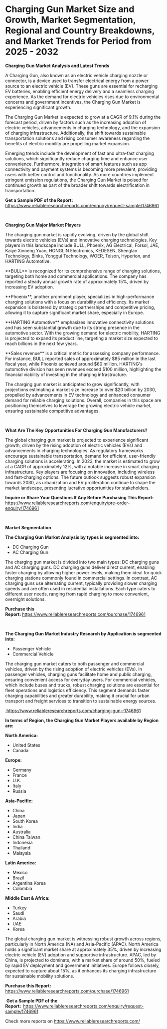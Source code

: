 <p><h1>Charging Gun Market Size and Growth, Market Segmentation, Regional and Country Breakdowns, and Market Trends for Period from 2025 -  2032</h1></p><p><strong>Charging Gun Market Analysis and Latest Trends</strong></p>
<p><p>A Charging Gun, also known as an electric vehicle charging nozzle or connector, is a device used to transfer electrical energy from a power source to an electric vehicle (EV). These guns are essential for recharging EV batteries, enabling efficient energy delivery and a seamless charging experience. As the demand for electric vehicles rises due to environmental concerns and government incentives, the Charging Gun Market is experiencing significant growth.</p><p>The Charging Gun Market is expected to grow at a CAGR of 9.1% during the forecast period, driven by factors such as the increasing adoption of electric vehicles, advancements in charging technology, and the expansion of charging infrastructure. Additionally, the shift towards sustainable transportation solutions and rising consumer awareness regarding the benefits of electric mobility are propelling market expansion.</p><p>Emerging trends include the development of fast and ultra-fast charging solutions, which significantly reduce charging time and enhance user convenience. Furthermore, integration of smart features such as app connectivity and payment systems is becoming more prevalent, providing users with better control and functionality. As more countries implement stringent emission regulations, the Charging Gun Market is poised for continued growth as part of the broader shift towards electrification in transportation.</p></p>
<p><strong>Get a Sample PDF of the Report:&nbsp;</strong> <a href="https://www.reliableresearchreports.com/enquiry/request-sample/1746961?utm_campaign=2743&utm_medium=2&utm_source=Github&utm_content=ia&utm_term=09042025&utm_id=charging-gun">https://www.reliableresearchreports.com/enquiry/request-sample/1746961</a></p>
<p>&nbsp;</p>
<p><strong>Charging Gun Major Market Players</strong></p>
<p><p>The charging gun market is rapidly evolving, driven by the global shift towards electric vehicles (EVs) and innovative charging technologies. Key players in this landscape include BULL, Phoenix, AG Electrical, Forsol, JAE, Kaiye Xinneng Yuan, HONGLIN Electronics, KEDESEN, Shenglan Technology, Binks, Yonggui Technology, WOER, Teison, Hyperion, and HARTING Automotive.</p><p>**BULL** is recognized for its comprehensive range of charging solutions, targeting both home and commercial applications. The company has reported a steady annual growth rate of approximately 15%, driven by increasing EV adoption. </p><p>**Phoenix**, another prominent player, specializes in high-performance charging solutions with a focus on durability and efficiency. Its market expansion is bolstered by strategic partnerships and competitive pricing, allowing it to capture significant market share, especially in Europe.</p><p>**HARTING Automotive** emphasizes innovative connectivity solutions and has seen substantial growth due to its strong presence in the automotive sector. With the growing demand for electric mobility, HARTING is projected to expand its product line, targeting a market size expected to reach billions in the next few years.</p><p>**Sales revenue** is a critical metric for assessing company performance. For instance, BULL reported sales of approximately $85 million in the last fiscal year, while Phoenix achieved around $60 million. HARTING's automotive division has seen revenues exceed $100 million, highlighting the financial viability of investing in the charging infrastructure.</p><p>The charging gun market is anticipated to grow significantly, with projections estimating a market size increase to over $20 billion by 2030, propelled by advancements in EV technology and enhanced consumer demand for reliable charging solutions. Overall, companies in this space are positioning themselves to leverage the growing electric vehicle market, ensuring sustainable competitive advantages.</p></p>
<p>&nbsp;</p>
<p><strong>What Are The Key Opportunities For Charging Gun Manufacturers?</strong></p>
<p><p>The global charging gun market is projected to experience significant growth, driven by the rising adoption of electric vehicles (EVs) and advancements in charging technologies. As regulatory frameworks encourage sustainable transportation, demand for efficient, user-friendly charging solutions is accelerating. In 2023, the market is estimated to grow at a CAGR of approximately 12%, with a notable increase in smart charging infrastructure. Key players are focusing on innovation, including wireless and fast-charging options. The future outlook suggests robust expansion towards 2030, as urbanization and EV proliferation continue to shape the market landscape, presenting lucrative opportunities for stakeholders.</p></p>
<p><strong>Inquire or Share Your Questions If Any Before Purchasing This Report:</strong> <a href="https://www.reliableresearchreports.com/enquiry/pre-order-enquiry/1746961?utm_campaign=2743&utm_medium=2&utm_source=Github&utm_content=ia&utm_term=09042025&utm_id=charging-gun">https://www.reliableresearchreports.com/enquiry/pre-order-enquiry/1746961</a></p>
<p>&nbsp;</p>
<p><strong>Market Segmentation</strong></p>
<p><strong>The Charging Gun Market Analysis by types is segmented into:</strong></p>
<p><ul><li>DC Charging Gun</li><li>AC Charging Gun</li></ul></p>
<p><p>The charging gun market is divided into two main types: DC charging guns and AC charging guns. DC charging guns deliver direct current, enabling faster charging by allowing higher power levels, making them ideal for quick charging stations commonly found in commercial settings. In contrast, AC charging guns use alternating current, typically providing slower charging speeds and are often used in residential installations. Each type caters to different user needs, ranging from rapid charging to more convenient, overnight solutions.</p></p>
<p><strong>Purchase this Report:&nbsp;</strong><a href="https://www.reliableresearchreports.com/purchase/1746961?utm_campaign=2743&utm_medium=2&utm_source=Github&utm_content=ia&utm_term=09042025&utm_id=charging-gun">https://www.reliableresearchreports.com/purchase/1746961</a></p>
<p>&nbsp;</p>
<p><strong>The Charging Gun Market Industry Research by Application is segmented into:</strong></p>
<p><ul><li>Passenger Vehicle</li><li>Commercial Vehicle</li></ul></p>
<p><p>The charging gun market caters to both passenger and commercial vehicles, driven by the rising adoption of electric vehicles (EVs). In passenger vehicles, charging guns facilitate home and public charging, ensuring convenient access for everyday users. For commercial vehicles, which include buses and trucks, robust charging solutions are essential for fleet operations and logistics efficiency. This segment demands faster charging capabilities and greater durability, making it crucial for urban transport and freight services to transition to sustainable energy sources.</p></p>
<p><a href="https://www.reliableresearchreports.com/charging-gun-r1746961?utm_campaign=2743&utm_medium=2&utm_source=Github&utm_content=ia&utm_term=09042025&utm_id=charging-gun">&nbsp;https://www.reliableresearchreports.com/charging-gun-r1746961</a></p>
<p><strong>In terms of Region, the Charging Gun Market Players available by Region are:</strong></p>
<p>
    <p> <strong> North America: </strong>
        <ul>
            <li>United States</li>
            <li>Canada</li>
        </ul>
        </p> 
    <p> <strong> Europe: </strong>
        <ul>
            <li>Germany</li>
            <li>France</li>
            <li>U.K.</li>
            <li>Italy</li>
            <li>Russia</li>
        </ul>
        </p> 
    <p> <strong> Asia-Pacific: </strong>
        <ul>
            <li>China</li>
            <li>Japan</li>
            <li>South Korea</li>
            <li>India</li>
            <li>Australia</li>
            <li>China Taiwan</li>
            <li>Indonesia</li>
            <li>Thailand</li>
            <li>Malaysia</li>
        </ul>
        </p> 
    <p> <strong> Latin America: </strong>
        <ul>
            <li>Mexico</li>
            <li>Brazil</li>
            <li>Argentina Korea</li>
            <li>Colombia</li>
        </ul>
        </p> 
    <p> <strong> Middle East & Africa: </strong>
        <ul>
            <li>Turkey</li>
            <li>Saudi</li>
            <li>Arabia</li>
            <li>UAE</li>
            <li>Korea</li>
        </ul>
    </p>
    </p>
<p><p>The global charging gun market is witnessing robust growth across regions, particularly in North America (NA) and Asia-Pacific (APAC). North America holds a significant market share at approximately 35%, driven by increasing electric vehicle (EV) adoption and supportive infrastructure. APAC, led by China, is projected to dominate, with a market share of around 50%, fueled by rapid EV deployment and government initiatives. Europe follows closely, expected to capture about 15%, as it enhances its charging infrastructure for sustainable mobility solutions.</p></p>
<p><strong>Purchase this Report: </strong><a href="https://www.reliableresearchreports.com/purchase/1746961?utm_campaign=2743&utm_medium=2&utm_source=Github&utm_content=ia&utm_term=09042025&utm_id=charging-gun">https://www.reliableresearchreports.com/purchase/1746961</a></p>
<p>&nbsp;<strong>Get a Sample PDF of the Report:&nbsp;&nbsp;</strong><a href="https://www.reliableresearchreports.com/enquiry/request-sample/1746961?utm_campaign=2743&utm_medium=2&utm_source=Github&utm_content=ia&utm_term=09042025&utm_id=charging-gun">https://www.reliableresearchreports.com/enquiry/request-sample/1746961</a></p>
<p><strong></strong></p>
<p>Check more reports on <a href="https://www.reliableresearchreports.com/?utm_campaign=2743&utm_medium=2&utm_source=Github&utm_content=ia&utm_term=09042025&utm_id=charging-gun">https://www.reliableresearchreports.com/</a></p>